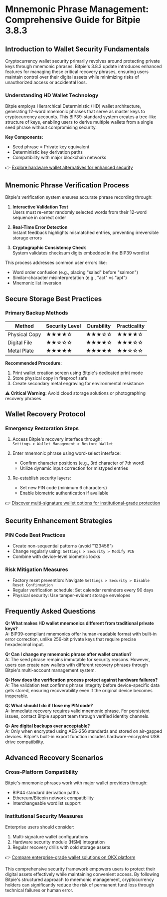 # Mnnemonic Phrase Management: Comprehensive Guide for Bitpie 3.8.3  

## Introduction to Wallet Security Fundamentals  
Cryptocurrency wallet security primarily revolves around protecting private keys through mnemonic phrases. Bitpie's 3.8.3 update introduces enhanced features for managing these critical recovery phrases, ensuring users maintain control over their digital assets while minimizing risks of unauthorized access or accidental loss.  

### Understanding HD Wallet Technology  
Bitpie employs Hierarchical Deterministic (HD) wallet architecture, generating 12-word mnemonic phrases that serve as master keys to cryptocurrency accounts. This BIP39-standard system creates a tree-like structure of keys, enabling users to derive multiple wallets from a single seed phrase without compromising security.  

**Key Components:**  
- Seed phrase = Private key equivalent  
- Deterministic key derivation paths  
- Compatibility with major blockchain networks  

👉 [Explore hardware wallet alternatives for enhanced security](https://bit.ly/okx-bonus)  

## Mnemonic Phrase Verification Process  
Bitpie's verification system ensures accurate phrase recording through:  

1. **Interactive Validation Test**  
   Users must re-enter randomly selected words from their 12-word sequence in correct order  

2. **Real-Time Error Detection**  
   Instant feedback highlights mismatched entries, preventing irreversible storage errors  

3. **Cryptographic Consistency Check**  
   System validates checksum digits embedded in the BIP39 wordlist  

This process addresses common user errors like:  
- Word order confusion (e.g., placing "salad" before "salmon")  
- Similar-character misinterpretation (e.g., "act" vs "apt")  
- Mnemonic list inversion  

## Secure Storage Best Practices  
### Primary Backup Methods  
| Method        | Security Level | Durability | Practicality |
|---------------|----------------|------------|--------------|
| Physical Copy | ★★★★☆          | ★★★☆☆      | ★★★★☆        |
| Digital File  | ★★☆☆☆          | ★★★★☆      | ★★★☆☆        |
| Metal Plate   | ★★★★★          | ★★★★★      | ★★☆☆☆        |

**Recommended Procedure:**  
1. Print wallet creation screen using Bitpie's dedicated print mode  
2. Store physical copy in fireproof safe  
3. Create secondary metal engraving for environmental resistance  

⚠️ **Critical Warning:** Avoid cloud storage solutions or photographing recovery phrases  

## Wallet Recovery Protocol  
### Emergency Restoration Steps  
1. Access Bitpie's recovery interface through:  
   `Settings > Wallet Management > Restore Wallet`  

2. Enter mnemonic phrase using word-select interface:  
   - Confirm character positions (e.g., 3rd character of 7th word)  
   - Utilize dynamic input correction for mistyped entries  

3. Re-establish security layers:  
   - Set new PIN code (minimum 6 characters)  
   - Enable biometric authentication if available  

👉 [Discover multi-signature wallet options for institutional-grade protection](https://bit.ly/okx-bonus)  

## Security Enhancement Strategies  
### PIN Code Best Practices  
- Create non-sequential patterns (avoid "123456")  
- Change regularly using: `Settings > Security > Modify PIN`  
- Combine with device-level biometric locks  

### Risk Mitigation Measures  
- Factory reset prevention: Navigate `Settings > Security > Disable Reset Confirmation`  
- Regular verification schedule: Set calendar reminders every 90 days  
- Physical security: Use tamper-evident storage envelopes  

## Frequently Asked Questions  

**Q: What makes HD wallet mnemonics different from traditional private keys?**  
A: BIP39-compliant mnemonics offer human-readable format with built-in error correction, unlike 256-bit private keys that require precise hexadecimal input.  

**Q: Can I change my mnemonic phrase after wallet creation?**  
A: The seed phrase remains immutable for security reasons. However, users can create new wallets with different recovery phrases through Bitpie's multi-account management system.  

**Q: How does the verification process protect against hardware failures?**  
A: The validation test confirms phrase integrity before device-specific data gets stored, ensuring recoverability even if the original device becomes inoperable.  

**Q: What should I do if I lose my PIN code?**  
A: Immediate recovery requires valid mnemonic phrase. For persistent issues, contact Bitpie support team through verified identity channels.  

**Q: Are digital backups ever acceptable?**  
A: Only when encrypted using AES-256 standards and stored on air-gapped devices. Bitpie's built-in export function includes hardware-encrypted USB drive compatibility.  

## Advanced Recovery Scenarios  
### Cross-Platform Compatibility  
Bitpie's mnemonic phrases work with major wallet providers through:  
- BIP44 standard derivation paths  
- Ethereum/Bitcoin network compatibility  
- Interchangeable wordlist support  

### Institutional Security Measures  
Enterprise users should consider:  
1. Multi-signature wallet configurations  
2. Hardware security module (HSM) integration  
3. Regular recovery drills with cold storage assets  

👉 [Compare enterprise-grade wallet solutions on OKX platform](https://bit.ly/okx-bonus)  

This comprehensive security framework empowers users to protect their digital assets effectively while maintaining convenient access. By following Bitpie's structured approach to mnemonic management, cryptocurrency holders can significantly reduce the risk of permanent fund loss through technical failures or human error.